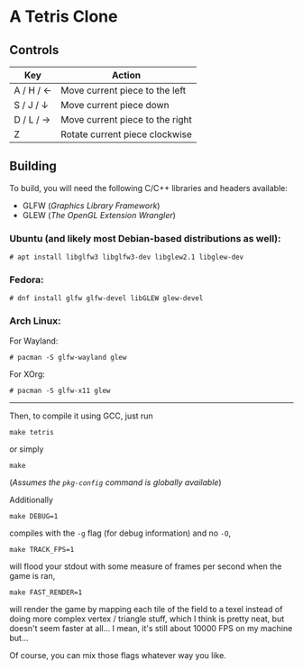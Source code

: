 # A Tetris Clone

## Controls

| Key       | Action                          |
| --------- | ------------------------------- |
| A / H / ← | Move current piece to the left  |
| S / J / ↓ | Move current piece down         |
| D / L / → | Move current piece to the right |
| Z         | Rotate current piece clockwise  |

## Building

To build, you will need the following C/C++ libraries and headers available:

- GLFW (_Graphics Library Framework_)
- GLEW (_The OpenGL Extension Wrangler_)

### Ubuntu (and likely most Debian-based distributions as well):

```shell
# apt install libglfw3 libglfw3-dev libglew2.1 libglew-dev
```

### Fedora:

```shell
# dnf install glfw glfw-devel libGLEW glew-devel
```

### Arch Linux:

For Wayland:

```shell
# pacman -S glfw-wayland glew
```

For XOrg:

```shell
# pacman -S glfw-x11 glew
```

<hr>

Then, to compile it using GCC, just run

```shell
make tetris
```

or simply

```shell
make
```

(_Assumes the `pkg-config` command is globally available_)

Additionally

```shell
make DEBUG=1
```

compiles with the `-g` flag (for debug information) and no `-O`,

```shell
make TRACK_FPS=1
```

will flood your stdout with some measure of frames per second when the game is ran,

```shell
make FAST_RENDER=1
```

will render the game by mapping each tile of the field to a texel instead of doing more complex vertex / triangle stuff, which I think is pretty neat, but doesn't seem faster at all... I mean, it's still about 10000 FPS on my machine but...

Of course, you can mix those flags whatever way you like.
